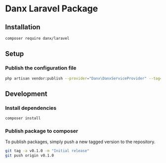 # Danx Laravel Package

## Installation

```bash
composer require danx/laravel
```

## Setup

### Publish the configuration file

```bash
php artisan vendor:publish --provider="Danx\DanxServiceProvider" --tag="config"
```

## Development

### Install dependencies

```bash
composer install
```

### Publish package to composer

To publish packages, simply push a new tagged version to the repository.

```bash
git tag -a v0.1.0 -m "Initial release"
git push origin v0.1.0
```

